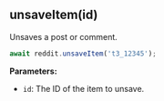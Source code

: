 ## unsaveItem(id)

Unsaves a post or comment.

```typescript
await reddit.unsaveItem('t3_12345');
```

**Parameters:**

- `id`: The ID of the item to unsave.